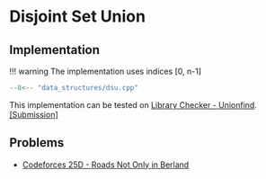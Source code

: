 # Disjoint Set Union

## Implementation

!!! warning
    The implementation uses indices [0, n-1]

```cpp title="DSU"
--8<-- "data_structures/dsu.cpp"
```

This implementation can be tested on [Library Checker - Unionfind](https://judge.yosupo.jp/problem/unionfind). [[Submission]](https://judge.yosupo.jp/submission/110413)

## Problems

- [Codeforces 25D - Roads Not Only in Berland](https://codeforces.com/contest/25/problem/D)
